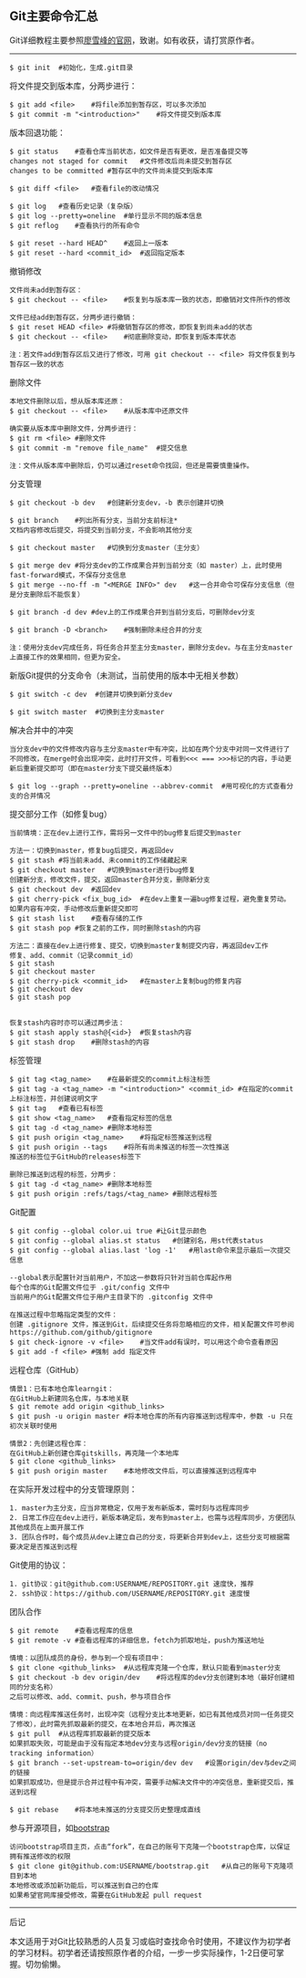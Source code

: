 ## Git主要命令汇总

Git详细教程主要参照[廖雪峰的官网](https://www.liaoxuefeng.com/wiki/896043488029600)，致谢。如有收获，请打赏原作者。

---

	$ git init	#初始化，生成.git目录

将文件提交到版本库，分两步进行：

	$ git add <file>	#将file添加到暂存区，可以多次添加
	$ git commit -m "<introduction>"	#将文件提交到版本库

版本回退功能：

	$ git status	#查看仓库当前状态，如文件是否有更改，是否准备提交等
	changes not staged for commit	#文件修改后尚未提交到暂存区
	changes to be committed	#暂存区中的文件尚未提交到版本库

	$ git diff <file>	#查看file的改动情况

	$ git log	#查看历史记录（复杂版）
	$ git log --pretty=oneline	#单行显示不同的版本信息
	$ git reflog	#查看执行的所有命令

	$ git reset --hard HEAD^	#返回上一版本
	$ git reset --hard <commit_id>	#返回指定版本
	
撤销修改

	文件尚未add到暂存区：
	$ git checkout -- <file>	#恢复到与版本库一致的状态，即撤销对文件所作的修改

	文件已经add到暂存区，分两步进行撤销：
	$ git reset HEAD <file>	#将撤销暂存区的修改，即恢复到尚未add的状态
	$ git checkout -- <file>	#彻底删除变动，即恢复到版本库状态

	注：若文件add到暂存区后又进行了修改，可用 git checkout -- <file> 将文件恢复到与暂存区一致的状态

删除文件

	本地文件删除以后，想从版本库还原：
	$ git checkout -- <file>	#从版本库中还原文件

	确实要从版本库中删除文件，分两步进行：
	$ git rm <file>	#删除文件
	$ git commit -m "remove file_name"	#提交信息

	注：文件从版本库中删除后，仍可以通过reset命令找回，但还是需要慎重操作。

分支管理

	$ git checkout -b dev	#创建新分支dev，-b 表示创建并切换

	$ git branch	#列出所有分支，当前分支前标注*
	文档内容修改后提交，将提交到当前分支，不会影响其他分支

	$ git checkout master	#切换到分支master（主分支）

	$ git merge dev	#将分支dev的工作成果合并到当前分支（如 master）上，此时使用fast-forward模式，不保存分支信息
	$ git merge --no-ff -m "<MERGE INFO>" dev	#这一合并命令可保存分支信息（但是分支删除后不能恢复）

	$ git branch -d dev	#dev上的工作成果合并到当前分支后，可删除dev分支

	$ git branch -D <branch>	#强制删除未经合并的分支

	注：使用分支dev完成任务，将任务合并至主分支master，删除分支dev。与在主分支master上直接工作的效果相同，但更为安全。

新版Git提供的分支命令（未测试，当前使用的版本中无相关参数）

	$ git switch -c dev  #创建并切换到新分支dev

	$ git switch master  #切换到主分支master

解决合并中的冲突

	当分支dev中的文件修改内容与主分支master中有冲突，比如在两个分支中对同一文件进行了不同修改，在merge时会出现冲突，此时打开文件，可看到<<< === >>>标记的内容，手动更新后重新提交即可（即在master分支下提交最终版本）

	$ git log --graph --pretty=oneline --abbrev-commit	#用可视化的方式查看分支的合并情况

提交部分工作（如修复bug）

	当前情境：正在dev上进行工作，需将另一文件中的bug修复后提交到master

	方法一：切换到master，修复bug后提交，再返回dev
	$ git stash	#将当前未add、未commit的工作储藏起来
	$ git checkout master	#切换到master进行bug修复
	创建新分支，修改文件，提交，返回master合并分支，删除新分支
	$ git checkout dev	#返回dev
	$ git cherry-pick <fix_bug_id>	#在dev上重复一遍bug修复过程，避免重复劳动。如果内容有冲突，手动修改后重新提交即可
	$ git stash list	#查看存储的工作
	$ git stash pop	#恢复之前的工作，同时删除stash的内容
	
	方法二：直接在dev上进行修复、提交，切换到master复制提交内容，再返回dev工作
	修复、add、commit（记录commit_id）
	$ git stash
	$ git checkout master
	$ git cherry-pick <commit_id>	#在master上复制bug的修复内容
	$ git checkout dev
	$ git stash pop	


	恢复stash内容时亦可以通过两步法：
	$ git stash	apply stash@{<id>}	#恢复stash内容
	$ git stash drop	#删除stash的内容

标签管理

	$ git tag <tag_name>	#在最新提交的commit上标注标签
	$ git tag -a <tag_name>	-m "<introduction>" <commit_id>	#在指定的commit上标注标签，并创建说明文字
	$ git tag	#查看已有标签
	$ git show <tag_name>	#查看指定标签的信息
	$ git tag -d <tag_name>	#删除本地标签
	$ git push origin <tag_name>	#将指定标签推送到远程
	$ git push origin --tags	#将所有尚未推送的标签一次性推送
	推送的标签位于GitHub的releases标签下

	删除已推送到远程的标签，分两步：
	$ git tag -d <tag_name>	#删除本地标签
	$ git push origin :refs/tags/<tag_name>	#删除远程标签

Git配置

	$ git config --global color.ui true	#让Git显示颜色
	$ git config --global alias.st status	#创建别名，用st代表status
	$ git config --global alias.last 'log -1'	#用last命令来显示最后一次提交信息

	--global表示配置针对当前用户，不加这一参数将只针对当前仓库起作用
	每个仓库的Git配置文件位于 .git/config 文件中
	当前用户的Git配置文件位于用户主目录下的 .gitconfig 文件中 

	在推送过程中忽略指定类型的文件：
	创建 .gitignore 文件，推送到Git，后续提交任务将忽略相应的文件，相关配置文件可参阅 https://github.com/github/gitignore
	$ git check-ignore -v <file>	#当文件add有误时，可以用这个命令查看原因
	$ git add -f <file>	#强制 add 指定文件

远程仓库（GitHub）

	情景1：已有本地仓库learngit：
	在GitHub上新建同名仓库，与本地关联
	$ git remote add origin <github_links>
	$ git push -u origin master	#将本地仓库的所有内容推送到远程库中，参数 -u 只在初次关联时使用

	情景2：先创建远程仓库：
	在GitHub上新创建仓库gitskills，再克隆一个本地库
	$ git clone <github_links>
	$ git push origin master	#本地修改文件后，可以直接推送到远程库中

在实际开发过程中的分支管理原则：

	1. master为主分支，应当非常稳定，仅用于发布新版本，需时刻与远程库同步
	2. 日常工作应在dev上进行，新版本确定后，发布到master上，也需与远程库同步，方便团队其他成员在上面开展工作
	3. 团队合作时，每个成员从dev上建立自己的分支，将更新合并到dev上，这些分支可根据需要决定是否推送到远程

Git使用的协议：

	1. git协议：git@github.com:USERNAME/REPOSITORY.git 速度快，推荐
	2. ssh协议：https://github.com/USERNAME/REPOSITORY.git 速度慢

团队合作

	$ git remote	#查看远程库的信息
	$ git remote -v	#查看远程库的详细信息，fetch为抓取地址，push为推送地址

	情境：以团队成员的身份，参与到一个现有项目中：
	$ git clone <github_links>	#从远程库克隆一个仓库，默认只能看到master分支
	$ git checkout -b dev origin/dev	#将远程库的dev分支创建到本地（最好创建相同的分支名称）
	之后可以修改、add、commit、push，参与项目合作

	情境：向远程库推送任务时，出现冲突（远程分支比本地更新，如已有其他成员对同一任务提交了修改），此时需先抓取最新的提交，在本地合并后，再次推送
	$ git pull	#从远程库抓取最新的提交版本
	如果抓取失败，可能是由于没有指定本地dev分支与远程origin/dev分支的链接（no tracking information）
	$ git branch --set-upstream-to=origin/dev dev	#设置origin/dev与dev之间的链接
	如果抓取成功，但是提示合并过程中有冲突，需要手动解决文件中的冲突信息，重新提交后，推送到远程

	$ git rebase	#将本地未推送的分支提交历史整理成直线

参与开源项目，如[bootstrap](https://github.com/twbs/bootstrap)

	访问bootstrap项目主页，点击“fork”，在自己的账号下克隆一个bootstrap仓库，以保证拥有推送修改的权限
	$ git clone git@github.com:USERNAME/bootstrap.git	#从自己的账号下克隆项目到本地
	本地修改或添加新功能后，可以推送到自己的仓库
	如果希望官网库接受修改，需要在GitHub发起 pull request

---

后记

本文适用于对Git比较熟悉的人员复习或临时查找命令时使用，不建议作为初学者的学习材料。初学者还请按照原作者的介绍，一步一步实际操作，1-2日便可掌握。切勿偷懒。
